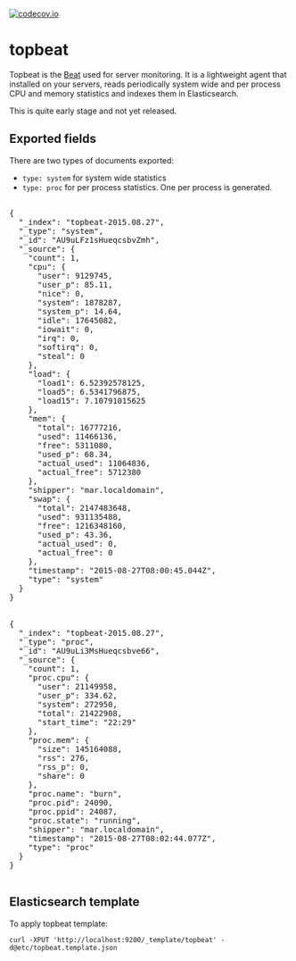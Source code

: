 [![codecov.io](http://codecov.io/github/elastic/topbeat/coverage.svg?branch=master)](http://codecov.io/github/elastic/topbeat?branch=master)

# topbeat

Topbeat is the [Beat](https://www.elastic.co/products/beats) used for
server monitoring. It is a lightweight agent that installed on your servers,
reads periodically system wide and per process CPU and memory statistics and indexes them in
Elasticsearch.

This is quite early stage and not yet released.

## Exported fields

There are two types of documents exported:
- `type: system` for system wide statistics
- `type: proc` for per process statistics. One per process is generated.

<pre>

{
  "_index": "topbeat-2015.08.27",
  "_type": "system",
  "_id": "AU9uLFz1sHueqcsbvZmh",
  "_source": {
    "count": 1,
    "cpu": {
      "user": 9129745,
      "user_p": 85.11,
      "nice": 0,
      "system": 1878287,
      "system_p": 14.64,
      "idle": 17645082,
      "iowait": 0,
      "irq": 0,
      "softirq": 0,
      "steal": 0
    },
    "load": {
      "load1": 6.52392578125,
      "load5": 6.5341796875,
      "load15": 7.10791015625
    },
    "mem": {
      "total": 16777216,
      "used": 11466136,
      "free": 5311080,
      "used_p": 68.34,
      "actual_used": 11064836,
      "actual_free": 5712380
    },
    "shipper": "mar.localdomain",
    "swap": {
      "total": 2147483648,
      "used": 931135488,
      "free": 1216348160,
      "used_p": 43.36,
      "actual_used": 0,
      "actual_free": 0
    },
    "timestamp": "2015-08-27T08:00:45.044Z",
    "type": "system"
  }
}


{
  "_index": "topbeat-2015.08.27",
  "_type": "proc",
  "_id": "AU9uLi3MsHueqcsbve66",
  "_source": {
    "count": 1,
    "proc.cpu": {
      "user": 21149958,
      "user_p": 334.62,
      "system": 272950,
      "total": 21422908,
      "start_time": "22:29"
    },
    "proc.mem": {
      "size": 145164088,
      "rss": 276,
      "rss_p": 0,
      "share": 0
    },
    "proc.name": "burn",
    "proc.pid": 24090,
    "proc.ppid": 24087,
    "proc.state": "running",
    "shipper": "mar.localdomain",
    "timestamp": "2015-08-27T08:02:44.077Z",
    "type": "proc"
  }
}

</pre>

## Elasticsearch template

To apply topbeat template:

    curl -XPUT 'http://localhost:9200/_template/topbeat' -d@etc/topbeat.template.json
